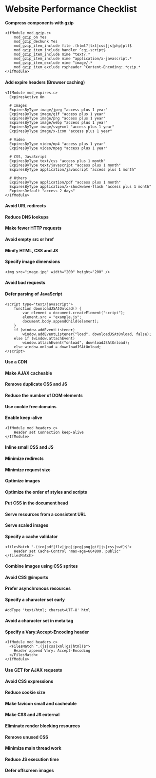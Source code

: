 # Website Performance Checklist

#### Compress components with gzip
```
<ifModule mod_gzip.c>
    mod_gzip_on Yes
    mod_gzip_dechunk Yes
    mod_gzip_item_include file .(html?|txt|css|js|php|pl)$
    mod_gzip_item_include handler ^cgi-script$
    mod_gzip_item_include mime ^text/.*
    mod_gzip_item_include mime ^application/x-javascript.*
    mod_gzip_item_exclude mime ^image/.*
    mod_gzip_item_exclude rspheader ^Content-Encoding:.*gzip.*
</ifModule>
```

#### Add expire headers (Browser caching)
```
<IfModule mod_expires.c>
  ExpiresActive On

  # Images
  ExpiresByType image/jpeg "access plus 1 year"
  ExpiresByType image/gif "access plus 1 year"
  ExpiresByType image/png "access plus 1 year"
  ExpiresByType image/webp "access plus 1 year"
  ExpiresByType image/svg+xml "access plus 1 year"
  ExpiresByType image/x-icon "access plus 1 year"

  # Video
  ExpiresByType video/mp4 "access plus 1 year"
  ExpiresByType video/mpeg "access plus 1 year"

  # CSS, JavaScript
  ExpiresByType text/css "access plus 1 month"
  ExpiresByType text/javascript "access plus 1 month"
  ExpiresByType application/javascript "access plus 1 month"

  # Others
  ExpiresByType application/pdf "access plus 1 month"
  ExpiresByType application/x-shockwave-flash "access plus 1 month"
  ExpiresDefault "access 2 days"
</IfModule>
```

#### Avoid URL redirects

#### Reduce DNS lookups

#### Make fewer HTTP requests

#### Avoid empty src or href

#### Minify HTML, CSS and JS

#### Specify image dimensions
```
<img src="image.jpg" width="200" height="200" />
```

#### Avoid bad requests

#### Defer parsing of JavaScript
```
<script type="text/javascript">
    function downloadJSAtOnload() {
        var element = document.createElement("script");
        element.src = "example.js";
        document.body.appendChild(element);
    }
    if (window.addEventListener)
        window.addEventListener("load", downloadJSAtOnload, false);
    else if (window.attachEvent)
        window.attachEvent("onload", downloadJSAtOnload);
    else window.onload = downloadJSAtOnload;
</script>
```

#### Use a CDN

#### Make AJAX cacheable

#### Remove duplicate CSS and JS

#### Reduce the number of DOM elements

#### Use cookie free domains

#### Enable keep-alive
```
<IfModule mod_headers.c>
    Header set Connection keep-alive
</IfModule>
```

#### Inline small CSS and JS

#### Minimize redirects

#### Minimize request size

#### Optimize images

#### Optimize the order of styles and scripts

#### Put CSS in the document head

#### Serve resources from a consistent URL

#### Serve scaled images

#### Specify a cache validator
```
<filesMatch ".(ico|pdf|flv|jpg|jpeg|png|gif|js|css|swf)$">
    Header set Cache-Control "max-age=604800, public"
</filesMatch>
```

#### Combine images using CSS sprites

#### Avoid CSS @imports

#### Prefer asynchronous resources

#### Specify a character set early
```
AddType 'text/html; charset=UTF-8' html
```

#### Avoid a character set in meta tag

#### Specify a Vary:Accept-Encoding header
```
<IfModule mod_headers.c>
  <FilesMatch ".(js|css|xml|gz|html)$">
    Header append Vary: Accept-Encoding
  </FilesMatch>
</IfModule>
```

#### Use GET for AJAX requests

#### Avoid CSS expressions

#### Reduce cookie size

#### Make favicon small and cacheable

#### Make CSS and JS external

#### Eliminate render blocking resources

#### Remove unused CSS

#### Minimize main thread work

#### Reduce JS execution time

#### Defer offscreen images
